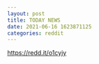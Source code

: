```yaml
--- 
layout: post 
title: TODAY NEWS 
date: 2021-06-16 1623871125 
categories: reddit 
--- 
```

https://redd.it/o1cyjy